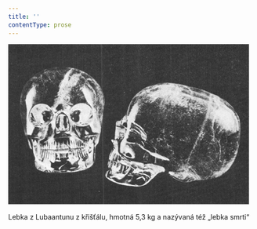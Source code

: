 ```yaml
---
title: ''
contentType: prose
---
```


![016.jpg](./resources/016_fmt.jpeg)

Lebka z Lubaantunu z křišťálu, hmotná 5,3 kg a nazývaná též „lebka smrti“
